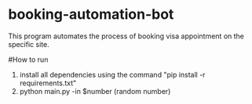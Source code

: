 # booking-automation-bot
This program automates the process of booking visa appointment on the specific site.

#How to run
1. install all dependencies using the command "pip install -r requirements.txt"
2. python main.py -in $number (random number)
